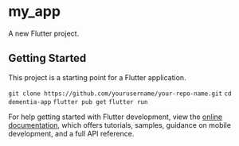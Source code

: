 # my_app

A new Flutter project.

## Getting Started

This project is a starting point for a Flutter application.

```git clone https://github.com/yourusername/your-repo-name.git```
```cd dementia-app```
```flutter pub get```
```flutter run```

For help getting started with Flutter development, view the
[online documentation](https://docs.flutter.dev/), which offers tutorials,
samples, guidance on mobile development, and a full API reference.
